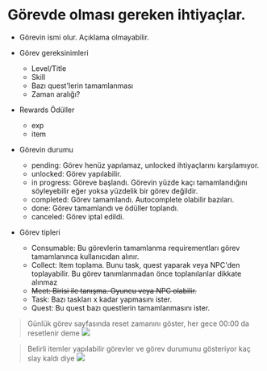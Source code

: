 # Görevde olması gereken ihtiyaçlar.

- Görevin ismi olur. Açıklama olmayabilir.

- Görev gereksinimleri
    - Level/Title
    - Skill
    - Bazı quest'lerin tamamlanması
    - Zaman aralığı?

- Rewards Ödüller
    - exp
    - item
    
- Görevin durumu
    - pending: Görev henüz yapılamaz, unlocked ihtiyaçlarını karşılamıyor.
    - unlocked: Görev yapılabilir.
    - in progress: Göreve başlandı. Görevin yüzde kaçı tamamlandığını söyleyebilir eğer yoksa yüzdelik bir görev
      değildir.
    - completed: Görev tamamlandı. Autocomplete olabilir bazıları.
    - done: Görev tamamlandı ve ödüller toplandı.
    - canceled: Görev iptal edildi.

- Görev tipleri
    - Consumable: Bu görevlerin tamamlanma requirementları görev tamamlanınca kullanıcıdan alınır.
    - Collect: Item toplama. Bunu task, quest yaparak veya NPC'den toplayabilir. Bu görev tanımlanmadan önce toplanılanlar dikkate alınmaz
    - ~~Meet: Birisi ile tanışma. Oyuncu veya NPC olabilir.~~
    - Task: Bazı taskları x kadar yapmasını ister.
    - Quest: Bu quest bazı questlerin tamamlanmasını ister.

> Günlük görev sayfasında reset zamanını göster, her gece 00:00 da resetlenir deme
> ![](https://lineofficial.blogimg.jp/en/imgs/c/f/cf2fa420.jpg)

> Belirli itemler yapılabilir görevler ve görev durumunu gösteriyor kaç slay kaldı diye
![](https://cdn.dribbble.com/users/148781/screenshots/1662481/dailyquests.gif)

